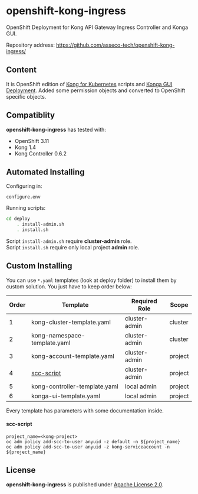# openshift-kong-ingress
OpenShift Deployment for Kong API Gateway Ingress Controller and Konga GUI.

Repository address: https://github.com/asseco-tech/openshift-kong-ingress/

## Content
It is OpenShift edition of [Kong for Kubernetes](https://github.com/Kong/kubernetes-ingress-controller) scripts and 
[Konga GUI Deployment](https://github.com/pantsel/konga).
Added some permission objects and converted to OpenShift specific objects.

## Compatiblity
**openshift-kong-ingress** has tested with:
 - OpenShift 3.11
 - Kong 1.4
 - Kong Controller 0.6.2
 
## Automated Installing
Configuring in:
```
configure.env
```
Running scripts:
```sh
cd deploy
    . install-admin.sh
    . install.sh
```  
Script `install-admin.sh` require **cluster-admin** role.   
Script `install.sh` require only local project **admin** role.

## Custom Installing
You can use `*.yaml` templates (look at deploy folder) to install them
by custom solution. You just have to keep order below:

| Order | Template                     | Required Role | Scope   |
|-------|------------------------------|---------------|---------|
| 1     | kong-cluster-template.yaml   | cluster-admin | cluster |
| 2     | kong-namespace-template.yaml | cluster-admin | cluster |
| 3     | kong-account-template.yaml   | cluster-admin | project |
| 4     | [scc-script](#scc-script)    | cluster-admin | project |
| 5     | kong-controller-template.yaml| local admin   | project |
| 6     | konga-ui-template.yaml       | local admin   | project |

Every template has parameters with some documentation inside.

#### scc-script
```
project_name=<kong-project>
oc adm policy add-scc-to-user anyuid -z default -n ${project_name}
oc adm policy add-scc-to-user anyuid -z kong-serviceaccount -n ${project_name}
```

## License
**openshift-kong-ingress** is published under [Apache License 2.0](LICENSE).
